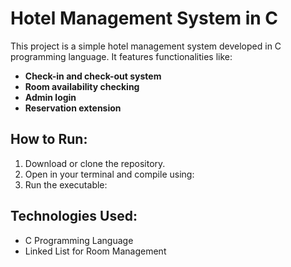 # Hotel Management System in C

This project is a simple hotel management system developed in C programming language. It features functionalities like:

- **Check-in and check-out system**
- **Room availability checking**
- **Admin login**
- **Reservation extension**

## How to Run:
1. Download or clone the repository.
2. Open in your terminal and compile using:
3. Run the executable:

## Technologies Used:
- C Programming Language
- Linked List for Room Management
